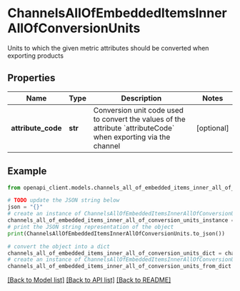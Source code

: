 # ChannelsAllOfEmbeddedItemsInnerAllOfConversionUnits

Units to which the given metric attributes should be converted when exporting products

## Properties

Name | Type | Description | Notes
------------ | ------------- | ------------- | -------------
**attribute_code** | **str** | Conversion unit code used to convert the values of the attribute &#x60;attributeCode&#x60; when exporting via the channel | [optional] 

## Example

```python
from openapi_client.models.channels_all_of_embedded_items_inner_all_of_conversion_units import ChannelsAllOfEmbeddedItemsInnerAllOfConversionUnits

# TODO update the JSON string below
json = "{}"
# create an instance of ChannelsAllOfEmbeddedItemsInnerAllOfConversionUnits from a JSON string
channels_all_of_embedded_items_inner_all_of_conversion_units_instance = ChannelsAllOfEmbeddedItemsInnerAllOfConversionUnits.from_json(json)
# print the JSON string representation of the object
print(ChannelsAllOfEmbeddedItemsInnerAllOfConversionUnits.to_json())

# convert the object into a dict
channels_all_of_embedded_items_inner_all_of_conversion_units_dict = channels_all_of_embedded_items_inner_all_of_conversion_units_instance.to_dict()
# create an instance of ChannelsAllOfEmbeddedItemsInnerAllOfConversionUnits from a dict
channels_all_of_embedded_items_inner_all_of_conversion_units_from_dict = ChannelsAllOfEmbeddedItemsInnerAllOfConversionUnits.from_dict(channels_all_of_embedded_items_inner_all_of_conversion_units_dict)
```
[[Back to Model list]](../README.md#documentation-for-models) [[Back to API list]](../README.md#documentation-for-api-endpoints) [[Back to README]](../README.md)


